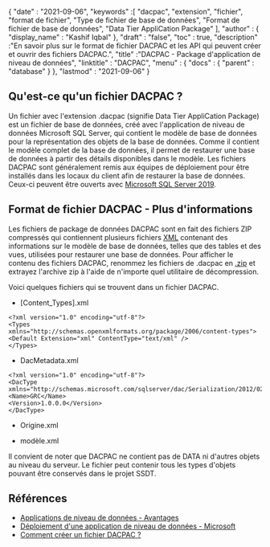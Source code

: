 {
  "date" : "2021-09-06",
  "keywords" :[ "dacpac", "extension", "fichier", "format de fichier", "Type de fichier de base de données", "Format de fichier de base de données", "Data Tier AppliCation Package" ],
  "author" : {
    "display_name" : "Kashif Iqbal"
},
  "draft" : "false",
  "toc" : true,
  "description" :"En savoir plus sur le format de fichier DACPAC et les API qui peuvent créer et ouvrir des fichiers DACPAC.",
  "title" :"DACPAC - Package d'application de niveau de données",
  "linktitle" : "DACPAC",
  "menu" : {
    "docs" : {
      "parent" : "database"
}
},
  "lastmod" : "2021-09-06"
}

## Qu'est-ce qu'un fichier DACPAC ?

Un fichier avec l'extension .dacpac (signifie Data Tier AppliCation Package) est un fichier de base de données, créé avec l'application de niveau de données Microsoft SQL Server, qui contient le modèle de base de données pour la représentation des objets de la base de données. Comme il contient le modèle complet de la base de données, il permet de restaurer une base de données à partir des détails disponibles dans le modèle. Les fichiers DACPAC sont généralement remis aux équipes de déploiement pour être installés dans les locaux du client afin de restaurer la base de données. Ceux-ci peuvent être ouverts avec
[Microsoft SQL Server 2019](https://www.microsoft.com/en-us/sql-server/sql-server-2019).

## Format de fichier DACPAC - Plus d'informations

Les fichiers de package de données DACPAC sont en fait des fichiers ZIP compressés qui contiennent plusieurs fichiers [XML](/fr/web/xml/) contenant des informations sur le modèle de base de données, telles que des tables et des vues, utilisées pour restaurer une base de données. Pour afficher le contenu des fichiers DACPAC, renommez les fichiers de .dacpac en [.zip](/fr/compression/zip/) et extrayez l'archive zip à l'aide de n'importe quel utilitaire de décompression.

Voici quelques fichiers qui se trouvent dans un fichier DACPAC.

* [Content_Types].xml
```
<?xml version="1.0" encoding="utf-8"?>
<Types
xmlns="http://schemas.openxmlformats.org/package/2006/content-types">
<Default Extension="xml" ContentType="text/xml" />
</Types>
```
* DacMetadata.xml

```
<?xml version="1.0" encoding="utf-8"?>
<DacType xmlns="http://schemas.microsoft.com/sqlserver/dac/Serialization/2012/02">
<Name>GRC</Name>
<Version>1.0.0.0</Version>
</DacType>
```
* Origine.xml

* modèle.xml

Il convient de noter que DACPAC ne contient pas de DATA ni d'autres objets au niveau du serveur. Le fichier peut contenir tous les types d'objets pouvant être conservés dans le projet SSDT.

## Références

* [Applications de niveau de données - Avantages](https://learn.microsoft.com/en-us/sql/relational-databases/data-tier-applications/data-tier-applications)
* [Déploiement d'une application de niveau de données - Microsoft](https://learn.microsoft.com/en-us/sql/relational-databases/data-tier-applications/deploy-a-data-tier-application)
* [Comment créer un fichier DACPAC ?](https://azureplayer.net/2018/10/how-to-create-dacpac-file/)

